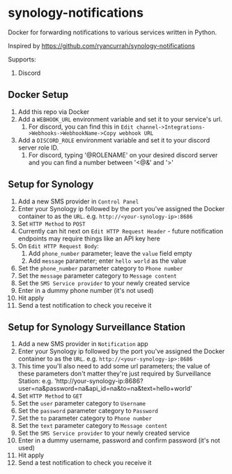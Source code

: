 # synology-notifications
Docker for forwarding notifications to various services written in Python.

Inspired by https://github.com/ryancurrah/synology-notifications

Supports:
1. Discord

## Docker Setup
1. Add this repo via Docker
1. Add a `WEBHOOK_URL` environment variable and set it to your service's url.
    1. For discord, you can find this in `Edit channel->Integrations->Webhooks->WebhookName->Copy webhook URL`
1. Add a `DISCORD_ROLE` environment variable and set it to your discord server role ID.
    1. For discord, typing '\@ROLENAME' on your desired discord server and you can find a number between '<@&' and '>'

## Setup for Synology
1. Add a new SMS provider in `Control Panel`
1. Enter your Synology ip followed by the port you've assigned the Docker container to as the `URL`. e.g. `http://<your-synology-ip>:8686`
1. Set `HTTP Method` to `POST`
1. Currently can hit next on `Edit HTTP Request Header` - future notification endpoints may require things like an API key here
1. On `Edit HTTP Request Body`:
    1. Add `phone_number` parameter; leave the `value` field empty
    1. Add `message` parameter; enter `hello world` as the value
1. Set the `phone_number` parameter category to `Phone number`
1. Set the `message` parameter category to `Message content`
1. Set the `SMS Service provider` to your newly created service
1. Enter in a dummy phone number (it's not used)
1. Hit apply
1. Send a test notification to check you receive it

## Setup for Synology Surveillance Station
1. Add a new SMS provider in `Notification` app
1. Enter your Synology ip followed by the port you've assigned the Docker container to as the `URL`. e.g. `http://<your-synology-ip>:8686`
1. This time you'll also need to add some url parameters; the value of these parameters don't matter they're just required by Surveillance Station: e.g. 'http://your-synology-ip:8686?user=na&password=na&api_id=na&to=na&text=hello+world'
1. Set `HTTP Method` to `GET`
1. Set the `user` parameter category to `Username`
1. Set the `password` parameter category to `Password`
1. Set the `to` parameter category to `Phone number`
1. Set the `text` parameter category to `Message content`
1. Set the `SMS Service provider` to your newly created service
1. Enter in a dummy username, password and confirm password (it's not used)
1. Hit apply
1. Send a test notification to check you receive it

